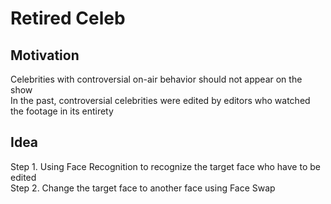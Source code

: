 # Retired Celeb

## Motivation
Celebrities with controversial on-air behavior should not appear on the show<br/>
In the past, controversial celebrities were edited by editors who watched the footage in its entirety

## Idea
Step 1. Using Face Recognition to recognize the target face who have to be edited<br/>
Step 2. Change the target face to another face using Face Swap
